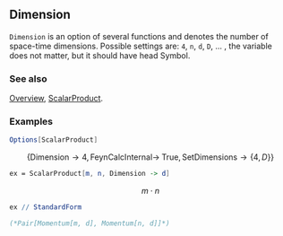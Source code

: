 ## Dimension

`Dimension` is an option of several functions and denotes the number of space-time dimensions. Possible settings are: `4`, `n`, `d`, `D`, ... , the variable does not matter, but it should have head Symbol.

### See also

[Overview](Extra/FeynCalc.md), [ScalarProduct](ScalarProduct.md).

### Examples

```mathematica
Options[ScalarProduct]
```

$$\{\text{Dimension}\to 4,\text{FeynCalcInternal}\to \;\text{True},\text{SetDimensions}\to \{4,D\}\}$$

```mathematica
ex = ScalarProduct[m, n, Dimension -> d]
```

$$m\cdot n$$

```mathematica
ex // StandardForm

(*Pair[Momentum[m, d], Momentum[n, d]]*)
```